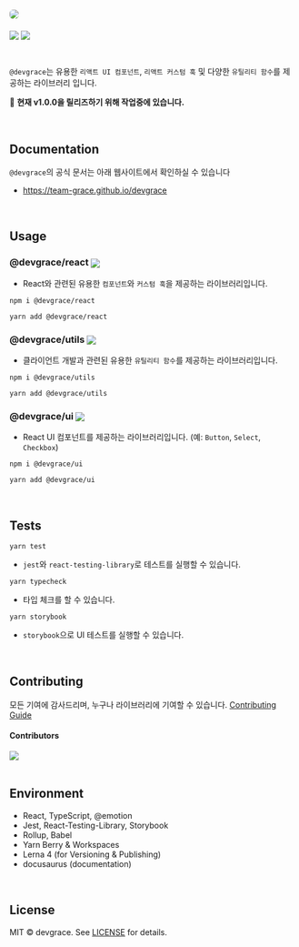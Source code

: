 # <a href="https://team-grace.github.io/devgrace/" target="_blank"><img src="https://github.com/Team-Grace/devgrace/assets/64779472/276a5a68-160f-4bf4-8df6-d2d8d663d9b0" style="border-radius: 6px" /></a>

<p>
  <img align="center" src="https://img.shields.io/badge/license-MIT-blue.svg">
  <img align="center" src="https://hits.seeyoufarm.com/api/count/incr/badge.svg?url=https%3A%2F%2Fgithub.com%2FTeam-Grace%2Fdevgrace&count_bg=%2379C83D&title_bg=%23555555&icon=&icon_color=%23E7E7E7&title=hits&edge_flat=false"/>
</p>

<br />

`@devgrace`는 유용한 `리액트 UI 컴포넌트`, `리액트 커스텀 훅` 및 다양한 `유틸리티 함수`를 제공하는 라이브러리 입니다.

🙏 <b>현재 v1.0.0을 릴리즈하기 위해 작업중에 있습니다.</b>

<br />

## Documentation
`@devgrace`의 공식 문서는 아래 웹사이트에서 확인하실 수 있습니다
- <a href="https://team-grace.github.io/devgrace/" target="_blank">https://team-grace.github.io/devgrace</a>

<br />

## Usage

### @devgrace/react <img align="center" src="https://img.shields.io/npm/v/@devgrace/react.svg" />

- React와 관련된 유용한 `컴포넌트`와 `커스텀 훅`을 제공하는 라이브러리입니다.

```shell
npm i @devgrace/react
```

```shell
yarn add @devgrace/react
```

### @devgrace/utils <img align="center" src="https://img.shields.io/npm/v/@devgrace/utils.svg" />

- 클라이언트 개발과 관련된 유용한 `유틸리티 함수`를 제공하는 라이브러리입니다.

```shell
npm i @devgrace/utils
```

```shell
yarn add @devgrace/utils
```

### @devgrace/ui <img align="center" src="https://img.shields.io/npm/v/@devgrace/ui.svg" />
  
- React UI 컴포넌트를 제공하는 라이브러리입니다. (예: `Button`, `Select`, `Checkbox`) 

```shell
npm i @devgrace/ui
```

```shell
yarn add @devgrace/ui
```

<br />

## Tests

```shell
yarn test
```
- `jest`와 `react-testing-library`로 테스트를 실행할 수 있습니다.
```shell
yarn typecheck
```
- 타입 체크를 할 수 있습니다.
```shell
yarn storybook
```
- `storybook`으로 UI 테스트를 실행할 수 있습니다.

<br />

## Contributing
모든 기여에 감사드리며, 누구나 라이브러리에 기여할 수 있습니다.
[Contributing Guide](./.github/CONTRIBUTING.md)

#### Contributors
<a href="https://github.com/Team-Grace/devgrace/graphs/contributors">
  <img src="https://contrib.rocks/image?repo=Team-Grace/devgrace">
</a>

<br />
<br />

## Environment
- React, TypeScript, @emotion
- Jest, React-Testing-Library, Storybook
- Rollup, Babel
- Yarn Berry & Workspaces
- Lerna 4 (for Versioning & Publishing)
- docusaurus (documentation)

<br />

## License
MIT © devgrace. See [LICENSE](./LICENSE) for details.

<br />